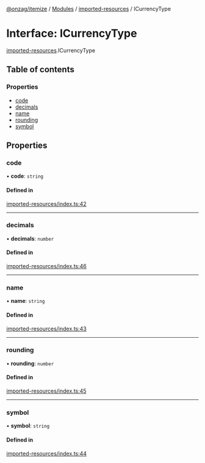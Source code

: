[@onzag/itemize](../README.md) / [Modules](../modules.md) / [imported-resources](../modules/imported_resources.md) / ICurrencyType

# Interface: ICurrencyType

[imported-resources](../modules/imported_resources.md).ICurrencyType

## Table of contents

### Properties

- [code](imported_resources.ICurrencyType.md#code)
- [decimals](imported_resources.ICurrencyType.md#decimals)
- [name](imported_resources.ICurrencyType.md#name)
- [rounding](imported_resources.ICurrencyType.md#rounding)
- [symbol](imported_resources.ICurrencyType.md#symbol)

## Properties

### code

• **code**: `string`

#### Defined in

[imported-resources/index.ts:42](https://github.com/onzag/itemize/blob/f2f29986/imported-resources/index.ts#L42)

___

### decimals

• **decimals**: `number`

#### Defined in

[imported-resources/index.ts:46](https://github.com/onzag/itemize/blob/f2f29986/imported-resources/index.ts#L46)

___

### name

• **name**: `string`

#### Defined in

[imported-resources/index.ts:43](https://github.com/onzag/itemize/blob/f2f29986/imported-resources/index.ts#L43)

___

### rounding

• **rounding**: `number`

#### Defined in

[imported-resources/index.ts:45](https://github.com/onzag/itemize/blob/f2f29986/imported-resources/index.ts#L45)

___

### symbol

• **symbol**: `string`

#### Defined in

[imported-resources/index.ts:44](https://github.com/onzag/itemize/blob/f2f29986/imported-resources/index.ts#L44)
